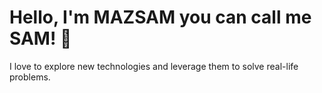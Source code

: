 # Hello, I'm MAZSAM you can call me SAM! 👋

I love to explore new technologies and leverage them to solve real-life problems.
